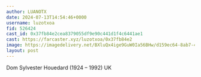 ```yaml
---
author: LUANOTX
date: 2024-07-13T14:54:46+0000
username: luzotxoa
fid: 526424
cast_id: 0x37fb84e2cea8379055df9e90c441d1f4c6441ae1
cast: https://farcaster.xyz/luzotxoa/0x37fb84e2
image: https://imagedelivery.net/BXluQx4ige9GuW0Ia56BHw/d159ec64-8ab7-43b0-5b97-c078dcc5be00/original
layout: post
---
```


Dom Sylvester Houedard (1924 – 1992) UK

<img src='https://imagedelivery.net/BXluQx4ige9GuW0Ia56BHw/d159ec64-8ab7-43b0-5b97-c078dcc5be00/original' alt='' referrerpolicy='no-referrer'/>
